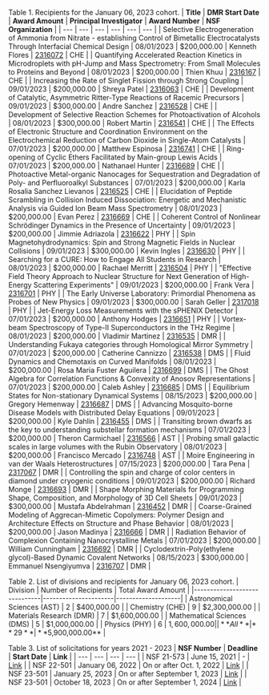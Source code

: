 Table 1. Recipients for the January 06, 2023 cohort.
| **Title** | **DMR Start Date** | **Award Amount** | **Principal Investigator** | **Award Number** | **NSF Organization** |
| --- | --- | --- | --- | --- | --- |
| Selective Electrogeneration of Ammonia from Nitrate - establishing Control of Bimetallic Electrocatalysts Through Interfacial Chemical Design | 08/01/2023 | $200,000.00 | Kenneth Flores | [2316072](https://www.nsf.gov/awardsearch/showAward?AWD_ID=2316525) | CHE |
| Quantifying Accelerated Reaction Kinetics in Microdroplets with pH-Jump and Mass Spectrometry: From Small Molecules to Proteins and Beyond | 08/01/2023 | $200,000.00 | Thien Khuu | [2316167](https://www.nsf.gov/awardsearch/showAward?AWD_ID=2316167) | CHE |
| Increasing the Rate of Singlet Fission through Strong Coupling | 09/01/2023 | $200,000.00 | Shreya Patel | [2316063](https://www.nsf.gov/awardsearch/showAward?AWD_ID=2316063) | CHE |
| Development of Catalytic, Asymmetric Ritter-Type Reactions of Racemic Precursors | 09/01/2023 | $300,000.00 | Andre Sanchez | [2316528](https://www.nsf.gov/awardsearch/showAward?AWD_ID=2316528) | CHE |
| Development of Selective Reaction Schemes for Photoactivation of Alcohols | 08/01/2023 | $300,000.00 | Robert Martin | [2316541](https://www.nsf.gov/awardsearch/showAward?AWD_ID=2316541) | CHE |
| The Effects of Electronic Structure and Coordination Environment on the Electrochemical Reduction of Carbon Dioxide in Single-Atom Catalysts | 07/01/2023 | $200,000.00 | Matthew Espinosa | [2316741](https://www.nsf.gov/awardsearch/showAward?AWD_ID=2316741) | CHE |
| Ring-opening of Cyclic Ethers Facilitated by Main-group Lewis Acids | 07/01/2023 | $200,000.00 | Nathanael Hunter | [2316689](https://www.nsf.gov/awardsearch/showAward?AWD_ID=2316689) | CHE |
| Photoactive Metal-organic Nanocages for Sequestration and Degradation of Poly- and Perfluoroalkyl Substances | 07/01/2023 | $200,000.00 | Karla Rosalia Sanchez Lievanos | [2316525](https://www.nsf.gov/awardsearch/showAward?AWD_ID=2316525) | CHE |
| Elucidation of Peptide Scrambling in Collision Induced Dissociation: Energetic and Mechanistic Analysis via Guided Ion Beam Mass Spectrometry | 08/01/2023 | $200,000.00 | Evan Perez | [2316669](https://www.nsf.gov/awardsearch/showAward?AWD_ID=2316669) | CHE |
| Coherent Control of Nonlinear Schrödinger Dynamics in the Presence of Uncertainty | 09/01/2023 | $200,000.00 | Jimmie Adriazola | [2316622](https://www.nsf.gov/awardsearch/showAward?AWD_ID=2316622) | PHY |
| Spin Magnetohydrodynamics: Spin and Strong Magnetic Fields in Nuclear Collisions | 09/01/2023 | $300,000.00 | Kevin Ingles | [2316630](https://www.nsf.gov/awardsearch/showAward?AWD_ID=2316630) | PHY |
| Searching for a CURE: How to Engage All Students in Research | 08/01/2023 | $200,000.00 | Rachael Merritt | [2316504](https://www.nsf.gov/awardsearch/showAward?AWD_ID=2316504) | PHY |
| "Effective Field Theory Approach to Nuclear Structure for Next Generation of High-Energy Scattering Experiments" | 09/01/2023 | $200,000.00 | Frank Vera | [2316701](https://www.nsf.gov/awardsearch/showAward?AWD_ID=2316701) | PHY |
| The Early Universe Laboratory: Primordial Phenomena as Probes of New Physics | 09/01/2023 | $300,000.00 | Sarah Geller | [2317018](https://www.nsf.gov/awardsearch/showAward?AWD_ID=2317018) | PHY |
| Jet-Energy Loss Measurements with the sPHENIX Detector | 07/01/2023 | $200,000.00 | Anthony Hodges | [2316651](https://www.nsf.gov/awardsearch/showAward?AWD_ID=2316651) | PHY |
| Vortex-beam Spectroscopy of Type-II Superconductors in the THz Regime | 08/01/2023 | $200,000.00 | Vladimir Martinez | [2316535](https://www.nsf.gov/awardsearch/showAward?AWD_ID=2316535) | DMR |
| Understanding Fukaya categories through Homological Mirror Symmetry | 07/01/2023 | $200,000.00 | Catherine Cannizzo | [2316538](https://www.nsf.gov/awardsearch/showAward?AWD_ID=2316538) | DMS |
| Fluid Dynamics and Chemotaxis on Curved Manifolds | 08/01/2023 | $200,000.00 | Rosa Maria Fuster Aguilera | [2316699](https://www.nsf.gov/awardsearch/showAward?AWD_ID=2316699) | DMS |
| The Ghost Algebra for Correlation Functions & Convexity of Anosov Representations | 07/01/2023 | $200,000.00 | Caleb Ashley | [2316685](https://www.nsf.gov/awardsearch/showAward?AWD_ID=2316685) | DMS |
| Equilibrium States for Non-stationary Dynamical Systems | 08/15/2023 | $200,000.00 | Gregory Hemenway | [2316687](https://www.nsf.gov/awardsearch/showAward?AWD_ID=2316687) | DMS |
| Advancing Mosquito-borne Disease Models with Distributed Delay Equations | 09/01/2023 | $200,000.00 | Kyle Dahlin | [2316455](https://www.nsf.gov/awardsearch/showAward?AWD_ID=2316455) | DMS |
| Transiting brown dwarfs as the key to understanding substellar formation mechanisms | 07/01/2023 | $200,000.00 | Theron Carmichael | [2316566](https://www.nsf.gov/awardsearch/showAward?AWD_ID=2316566) | AST |
| Probing small galactic scales in large volumes with the Rubin Observatory | 08/01/2023 | $200,000.00 | Francisco Mercado | [2316748](https://www.nsf.gov/awardsearch/showAward?AWD_ID=2316748) | AST |
| Moire Engineering in van der Waals Heterostructures | 07/15/2023 | $200,000.00 | Tara Pena | [2317067](https://www.nsf.gov/awardsearch/showAward?AWD_ID=2317067) | DMR |
| Controlling the spin and charge of color centers in diamond under cryogenic conditions | 09/01/2023 | $200,000.00 | Richard Monge | [2316693](https://www.nsf.gov/awardsearch/showAward?AWD_ID=2316693) | DMR |
| Shape Morphing Materials for Programming Shape, Composition, and Morphology of 3D Cell Sheets | 09/01/2023 | $300,000.00 | Mustafa Abdelrahman | [2316452](https://www.nsf.gov/awardsearch/showAward?AWD_ID=2316452) | DMR |
| Coarse-Grained Modeling of Aggrecan-Mimetic Copolymers: Polymer Design and Architecture Effects on Structure and Phase Behavior | 08/01/2023 | $200,000.00 | Jason Madinya | [2316666](https://www.nsf.gov/awardsearch/showAward?AWD_ID=2316666) | DMR |
| Radiation Behavior of Complexion Containing Nanocrystalline Metals | 07/01/2023 | $200,000.00 | William Cunningham | [2316692](https://www.nsf.gov/awardsearch/showAward?AWD_ID=2316692) | DMR |
| Cyclodextrin-Poly(ethylene glycol)-Based Dynamic Covalent Networks | 08/15/2023 | $300,000.00 | Emmanuel Nsengiyumva | [2316707](https://www.nsf.gov/awardsearch/showAward?AWD_ID=2316707) | DMR |

Table 2. List of divisions and recipients for January 06, 2023 cohort.
| Division                      | Number of Recipients | Total Award Amount |
|------------------------------|----------------------|--------------------|
| Astronomical Sciences (AST)   | 2                    | $400,000.00        |
| Chemistry (CHE)               | 9                    | $2,300,000.00      |
| Materials Research (DMR)      | 7                    | $1,600,000.00      |
| Mathematical Sciences (DMS)   | 5                    | $1,000,000.00      |
| Physics (PHY)                 | 6                    | $1,600,000.00      |
| **All**                      | **29**               | **$5,900,000.00**  |

Table 3. List of solicitations for years 2021 - 2023
| **NSF Number** | **Deadline** | **Start Date** | **Link** |
| --- | --- | --- | --- |
| NSF 21-573 | June 15, 2021 | - | [Link](https://www.nsf.gov/pubs/2021/nsf21573/nsf21573.htm) |
| NSF 22-501 | January 06, 2022 | On or after Oct. 1, 2022 | [Link](https://www.nsf.gov/pubs/2022/nsf22501/nsf22501.htm) |
| NSF 23-501 | January 25, 2023 | On or after September 1, 2023 | [Link](https://www.nsf.gov/pubs/2023/nsf23501/nsf23501.htm) |
| NSF 23-501 | October 18, 2023 | On or after September 1, 2024 | [Link](https://www.nsf.gov/pubs/2023/nsf23501/nsf23501.htm) |


